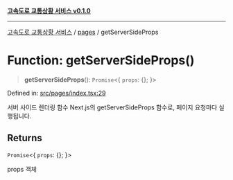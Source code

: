 [**고속도로 교통상황 서비스 v0.1.0**](../../README.md)

***

[고속도로 교통상황 서비스](../../modules.md) / [pages](../README.md) / getServerSideProps

# Function: getServerSideProps()

> **getServerSideProps**(): `Promise`\<\{ `props`: \{\}; \}\>

Defined in: [src/pages/index.tsx:29](https://github.com/ksheyon123/road-status-preview/blob/d56258a23fae54155a9cd30000ae39fff6269a67/src/pages/index.tsx#L29)

서버 사이드 렌더링 함수
Next.js의 getServerSideProps 함수로, 페이지 요청마다 실행됩니다.

## Returns

`Promise`\<\{ `props`: \{\}; \}\>

props 객체
